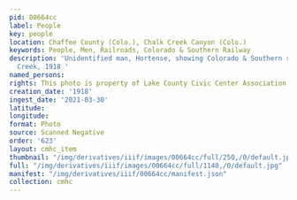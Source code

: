 ```yaml
---
pid: 00664cc
label: People
key: people
location: Chaffee County (Colo.), Chalk Creek Canyon (Colo.)
keywords: People, Men, Railroads, Colorado & Southern Railway
description: 'Unidentified man, Hortense, showing Colorado & Southern railroad, Chalk
  Creek, 1918 '
named_persons: 
rights: This photo is property of Lake County Civic Center Association.
creation_date: '1918'
ingest_date: '2021-03-30'
latitude: 
longitude: 
format: Photo
source: Scanned Negative
order: '623'
layout: cmhc_item
thumbnail: "/img/derivatives/iiif/images/00664cc/full/250,/0/default.jpg"
full: "/img/derivatives/iiif/images/00664cc/full/1140,/0/default.jpg"
manifest: "/img/derivatives/iiif/00664cc/manifest.json"
collection: cmhc
---
```

